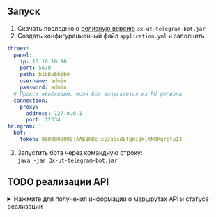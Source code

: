 ## Запуск
1. Скачать последнюю [релизную версию](https://github.com/Alemakave/3x-ui-telegram-bot/releases) `3x-ut-telegram-bot.jar`<br>
2. Создать конфигурационный файл `application.yml` и заполнить<br>

  ```yaml 
threex:
    panel:
      ip: 10.10.10.10
      port: 5678
      path: bibBoBbibO
      username: admin
      password: admin
    # Прокси необходим, если бот запускается из RU региона
    connection:
      proxy:
        address: 127.0.0.1
        port: 12334
telegram:
    bot:
      token: 0000000000:AABBRRc_xyzabcdEfgHigklmNOPqrstu13
  ```

3. Запустить бота через командную строку:<br>
   `java -jar 3x-ut-telegram-bot.jar`

## TODO реализации API

<details>
  <summary>Нажмите для получения информации о маршрутах API и статусе реализации</summary>

#### Использование и статус реализации
- `/login` с `POST`-данными: `{username: '', password: ''}` для входа
- `/panel/api/inbounds` это базовый путь для следующих действий:

| Метод  | Путь                               | Описание                                                                                        |    Статус реализации    |
|:------:|------------------------------------|-------------------------------------------------------------------------------------------------|:-----------------------:|
| `GET`  | `"/list"`                          | Получить список всех подключений                                                                |   :white_check_mark:    |
| `GET`  | `"/get/:id"`                       | Получить информацию о подключении по его id                                                     |   :white_check_mark:    |
| `GET`  | `"/getClientTraffics/:email"`      | Получить трафик клиента по его email                                                            |  :white_square_button:  |
| `GET`  | `"/getClientTrafficsById/:id"`     | Получить трафик клиентов по id                                                                  |  :white_square_button:  |
| `GET`  | `"/createbackup"`                  | Отправить бекап админам в телеграм бот                                                          |  :white_square_button:  |
| `POST` | `"/add"`                           | Добавить подключение                                                                            |   :white_check_mark:    |
| `POST` | `"/del/:id"`                       | Удалить подключение по его id                                                                   |   :white_check_mark:    |
| `POST` | `"/update/:id"`                    | Обновить подключение по его id                                                                  |   :white_check_mark:    |
| `POST` | `"/clientIps/:email"`              | Получить IP адреса клиентов по его email                                                        |  :white_square_button:  |
| `POST` | `"/clearClientIps/:email"`         | Отчистить IP адреса клиентов по его email                                                       |  :white_square_button:  |
| `POST` | `"/addClient"`                     | Добавить клиента в подключение                                                                  |   :white_check_mark:    |
| `POST` | `"/:id/delClient/:clientId"`       | Удалить клиента по его clientId\* в подключении по id                                           |  :white_square_button:  |
| `POST` | `"/updateClient/:clientId"`        | Обновить клиента по его clientId\*                                                              |  :white_square_button:  |
| `POST` | `"/:id/resetClientTraffic/:email"` | Сбросить трафик у клиента                                                                       |  :white_square_button:  |
| `POST` | `"/resetAllTraffics"`              | Сбросить трафик у всех подключений                                                              |  :white_square_button:  |
| `POST` | `"/resetAllClientTraffics/:id"`    | Сбросить трафик у всех клиентов в подключении по его id                                         |  :white_square_button:  |
| `POST` | `"/delDepletedClients/:id"`        | Удалить всех клиентов в подключении id (-1 для всех подключений) с истекшем сроком или трафиком |  :white_square_button:  |

\* - Поле `clientId` должно быть заполнено следующим образом:

- `client.id` для VMESS и VLESS
- `client.password` для TROJAN
- `client.email` для Shadowsocks


:white_square_button: - Не реализовано<br>
:ballot_box_with_check: - В процессе<br>
:white_check_mark: - Реализовано
</details>